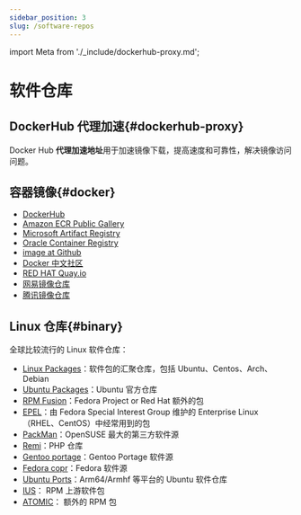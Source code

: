 ```yaml
---
sidebar_position: 3
slug: /software-repos
---
```


import Meta from './_include/dockerhub-proxy.md';


# 软件仓库

## DockerHub 代理加速{#dockerhub-proxy}

Docker Hub **代理加速地址**用于加速镜像下载，提高速度和可靠性，解决镜像访问问题。  

<Meta name="meta" />


## 容器镜像{#docker}

* [DockerHub](https://hub.docker.com/)
* [Amazon ECR Public Gallery](https://gallery.ecr.aws/)
* [Microsoft Artifact Registry](https://mcr.microsoft.com/)
* [Oracle Container Registry](https://container-registry.oracle.com/)
* [image at Github](https://github.com/search?q=wordpress+image&type=registrypackages)
* [Docker 中文社区](https://registry.docker-cn.com)
* [RED HAT Quay.io](https://quay.io/search)
* [网易镜像仓库](http://hub-mirror.c.163.com)
* [腾讯镜像仓库](https://mirror.ccs.tencentyun.com)

## Linux 仓库{#binary}

全球比较流行的 Linux 软件仓库： 

- [Linux Packages](https://linux-packages.com)：软件包的汇聚仓库，包括 Ubuntu、Centos、Arch、Debian
- [Ubuntu Packages](https://packages.ubuntu.com)：Ubuntu 官方仓库
- [RPM Fusion](https://rpmfusion.org)：Fedora Project or Red Hat 额外的包
- [EPEL](https://fedoraproject.org/wiki/EPEL)：由 Fedora Special Interest Group 维护的 Enterprise Linux（RHEL、CentOS）中经常用到的包
- [PackMan](http://packman.links2linux.org)：OpenSUSE 最大的第三方软件源
- [Remi](https://remirepo.net/)：PHP 仓库
- [Gentoo portage](https://www.gentoo.org)：Gentoo Portage 软件源
- [Fedora copr](https://copr.fedorainfracloud.org/)：Fedora 软件源
- [Ubuntu Ports](http://ports.ubuntu.com)：Arm64/Armhf 等平台的 Ubuntu 软件仓库
- [IUS](https://ius.io)： RPM 上游软件包
- [ATOMIC](http://www.atomicorp.com/channels/atomic)： 额外的 RPM 包